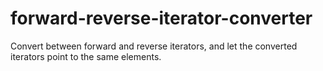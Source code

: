 # forward-reverse-iterator-converter
Convert between forward and reverse iterators, and let the converted iterators point to the same elements.
